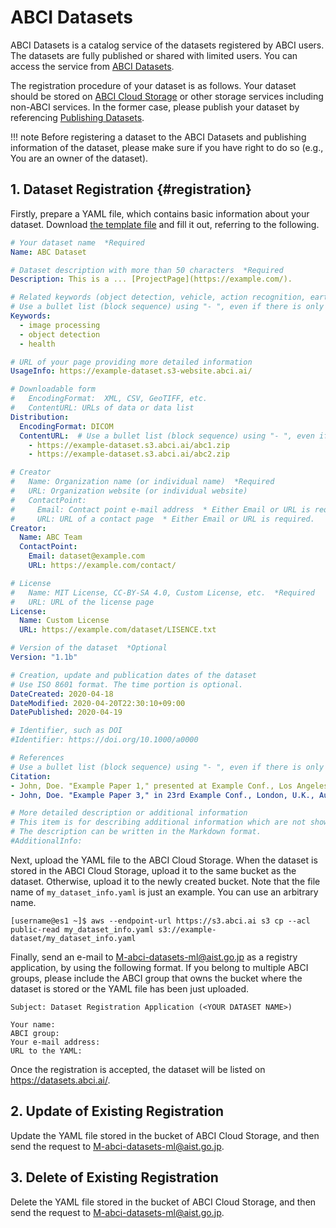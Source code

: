 
# ABCI Datasets

ABCI Datasets is a catalog service of the datasets registered by ABCI users.  The datasets are fully published or shared with limited users.  You can access the service from [ABCI Datasets](https://datasets.abci.ai).

The registration procedure of your dataset is as follows.  Your dataset should be stored on [ABCI Cloud Storage](abci-cloudstorage.md) or other storage services including non-ABCI services.  In the former case, please publish your dataset by referencing [Publishing Datasets](abci-cloudstorage/publishing-datasets.md).

!!! note
    Before registering a dataset to the ABCI Datasets and publishing information of the dataset, please make sure if you have right to do so (e.g., You are an owner of the dataset). 


## 1. Dataset Registration {#registration}

Firstly, prepare a YAML file, which contains basic information about your dataset.  Download [the template file](https://datasets.abci.ai/dataset_info_template.yaml) and fill it out, referring to the following.

```yaml
# Your dataset name  *Required
Name: ABC Dataset

# Dataset description with more than 50 characters  *Required
Description: This is a ... [ProjectPage](https://example.com/).

# Related keywords (object detection, vehicle, action recognition, earth observation, etc.)  *Required
# Use a bullet list (block sequence) using "- ", even if there is only one item.
Keywords:
  - image processing
  - object detection
  - health

# URL of your page providing more detailed information
UsageInfo: https://example-dataset.s3-website.abci.ai/

# Downloadable form
#   EncodingFormat:  XML, CSV, GeoTIFF, etc.
#   ContentURL: URLs of data or data list
Distribution:
  EncodingFormat: DICOM
  ContentURL:  # Use a bullet list (block sequence) using "- ", even if there is only one item.
    - https://example-dataset.s3.abci.ai/abc1.zip
    - https://example-dataset.s3.abci.ai/abc2.zip

# Creator
#   Name: Organization name (or individual name)  *Required
#   URL: Organization website (or individual website)
#   ContactPoint:
#     Email: Contact point e-mail address  * Either Email or URL is required.
#     URL: URL of a contact page  * Either Email or URL is required.
Creator:
  Name: ABC Team
  ContactPoint:
    Email: dataset@example.com
    URL: https://example.com/contact/

# License
#   Name: MIT License, CC-BY-SA 4.0, Custom License, etc.  *Required
#   URL: URL of the license page
License:
  Name: Custom License
  URL: https://example.com/dataset/LISENCE.txt

# Version of the dataset  *Optional
Version: "1.1b"

# Creation, update and publication dates of the dataset
# Use ISO 8601 format. The time portion is optional.
DateCreated: 2020-04-18
DateModified: 2020-04-20T22:30:10+09:00
DatePublished: 2020-04-19

# Identifier, such as DOI
#Identifier: https://doi.org/10.1000/a0000

# References
# Use a bullet list (block sequence) using "- ", even if there is only one item.
Citation:
- John, Doe. "Example Paper 1," presented at Example Conf., Los Angeles, CA, USA, Oct. 8-10, 2020.
- John, Doe. "Example Paper 3," in 23rd Example Conf., London, U.K., Aug. 2015. [Online]. Available: https://example.com/papers/23-5.pdf

# More detailed description or additional information
# This item is for describing additional information which are not shown in the above, and for the case that another web page specified by UsageInfo is not available.
# The description can be written in the Markdown format.
#AdditionalInfo:
```

Next, upload the YAML file to the ABCI Cloud Storage.  When the dataset is stored in the ABCI Cloud Storage, upload it to the same bucket as the dataset.  Otherwise, upload it to the newly created bucket.  Note that the file name of `my_dataset_info.yaml` is just an example.  You can use an arbitrary name.

```
[username@es1 ~]$ aws --endpoint-url https://s3.abci.ai s3 cp --acl public-read my_dataset_info.yaml s3://example-dataset/my_dataset_info.yaml
```

Finally, send an e-mail to <M-abci-datasets-ml@aist.go.jp> as a registry application, by using the following format.  If you belong to multiple ABCI groups, please include the ABCI group that owns the bucket where the dataset is stored or the YAML file has been just uploaded.

```text
Subject: Dataset Registration Application (<YOUR DATASET NAME>)

Your name:
ABCI group:
Your e-mail address:
URL to the YAML:
```

Once the registration is accepted, the dataset will be listed on <https://datasets.abci.ai/>.

## 2. Update of Existing Registration

Update the YAML file stored in the bucket of ABCI Cloud Storage, and then send the request to <M-abci-datasets-ml@aist.go.jp>.


## 3. Delete of Existing Registration

Delete the YAML file stored in the bucket of ABCI Cloud Storage, and then send the request to <M-abci-datasets-ml@aist.go.jp>.
